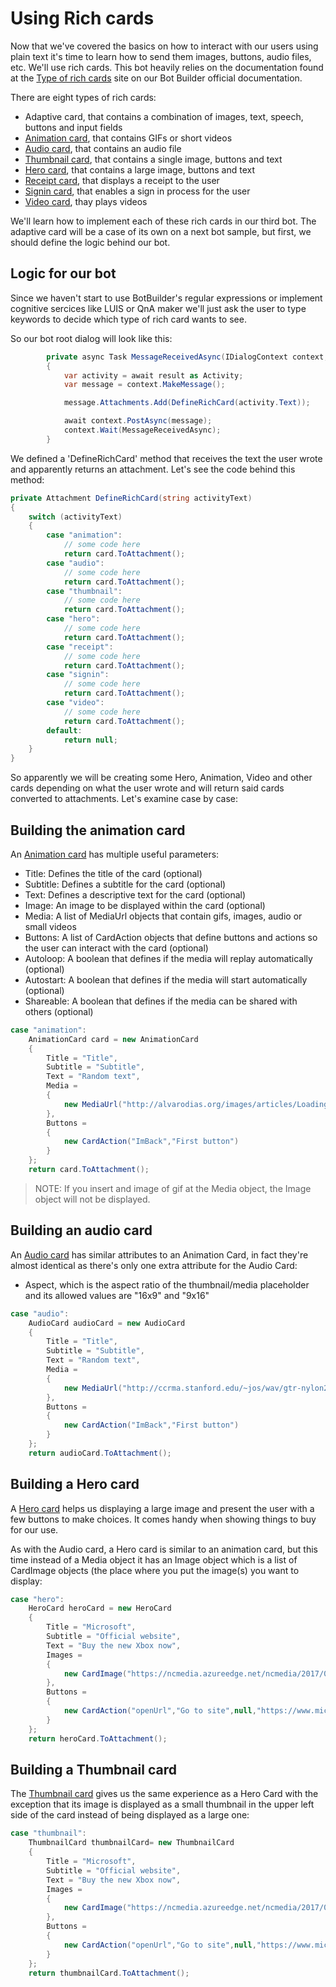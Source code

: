﻿# Using Rich cards #
Now that we've covered the basics on how to interact with our users using plain text it's time to learn how to send them images, buttons, audio files, etc. We'll use rich cards.
This bot heavily relies on the documentation found at the  [Type of rich cards]((https://docs.microsoft.com/en-us/bot-framework/dotnet/bot-builder-dotnet-add-rich-card-attachments)) site on our Bot Builder official documentation.

There are eight types of rich cards:
- Adaptive card, that contains a combination of images, text, speech, buttons and input fields
- [Animation card](https://docs.botframework.com/en-us/node/builder/chat-reference/classes/_botbuilder_d_.animationcard.html), that contains GIFs or short videos
- [Audio card](https://docs.botframework.com/en-us/node/builder/chat-reference/classes/_botbuilder_d_.audiocard.html), that contains an audio file
- [Thumbnail card](https://docs.botframework.com/en-us/node/builder/chat-reference/classes/_botbuilder_d_.thumbnailcard.html
), that contains a single image, buttons and text
- [Hero card](https://docs.botframework.com/en-us/node/builder/chat-reference/classes/_botbuilder_d_.herocard.html
), that contains a large image, buttons and text
- [Receipt card](https://docs.botframework.com/en-us/node/builder/chat-reference/classes/_botbuilder_d_.receiptcard.html
), that displays a receipt to the user
- [Signin card](https://docs.botframework.com/en-us/node/builder/chat-reference/classes/_botbuilder_d_.signincard.html
), that enables a sign in process for the user
- [Video card](https://docs.botframework.com/en-us/node/builder/chat-reference/classes/_botbuilder_d_.videocard.html), thay plays videos

We'll learn how to implement each of these rich cards in our third bot. The adaptive card will be a case of its own on a next bot sample, but first, we should define the logic behind our bot.

## Logic for our bot ##
Since we haven't start to use BotBuilder's regular expressions or implement cognitive sercices like LUIS or QnA maker we'll just ask the user to type keywords to decide which type of rich card wants to see.

So our bot root dialog will look like this:
```csharp
        private async Task MessageReceivedAsync(IDialogContext context, IAwaitable<object> result)
        {
            var activity = await result as Activity;
            var message = context.MakeMessage();

            message.Attachments.Add(DefineRichCard(activity.Text));

            await context.PostAsync(message);
            context.Wait(MessageReceivedAsync);
        }
```
We defined a 'DefineRichCard' method that receives the text the user wrote and apparently returns an attachment. Let's see the code behind this method:
```csharp
private Attachment DefineRichCard(string activityText)
{
    switch (activityText)
    {
        case "animation":
            // some code here
            return card.ToAttachment();
        case "audio":
            // some code here
            return card.ToAttachment();
        case "thumbnail":
            // some code here
            return card.ToAttachment();
        case "hero":
            // some code here
            return card.ToAttachment(); 
        case "receipt":
            // some code here
            return card.ToAttachment();
        case "signin":
            // some code here
            return card.ToAttachment();
        case "video":
            // some code here
            return card.ToAttachment();
        default:
            return null;
    }
}
```
So apparently we will be creating some Hero, Animation, Video and other cards depending on what the user wrote and will return said cards converted to attachments.
Let's examine case by case:

## Building the animation card ##
An [Animation card](https://docs.microsoft.com/en-us/dotnet/api/microsoft.bot.connector.animationcard?view=botconnector-3.11.1) has multiple useful parameters:
- Title: Defines the title of the card (optional)
- Subtitle: Defines a subtitle for the card (optional)
- Text: Defines a descriptive text for the card (optional)
- Image: An image to be displayed within the card (optional)
- Media: A list of MediaUrl objects that contain gifs, images, audio or small videos
- Buttons: A list of CardAction objects that define buttons and actions so the user can interact with the card (optional)
- Autoloop: A boolean that defines if the media will replay automatically (optional)
- Autostart: A boolean that defines if the media will start automatically (optional)
- Shareable: A boolean that defines if the media can be shared with others (optional)
```csharp
case "animation":
    AnimationCard card = new AnimationCard
    {
        Title = "Title",
        Subtitle = "Subtitle",
        Text = "Random text",
        Media =
        {
            new MediaUrl("http://alvarodias.org/images/articles/LoadingIndicators-AzureSplash.gif")
        },
        Buttons =
        {
            new CardAction("ImBack","First button")
        }
    };
    return card.ToAttachment();
```
> NOTE: If you insert and image of gif at the Media object, the Image object will not be displayed.

## Building an audio card ##
An [Audio card](https://docs.microsoft.com/en-us/dotnet/api/microsoft.bot.connector.audiocard?view=botconnector-3.11.1) has similar attributes to an Animation Card, in fact they're almost identical as there's only one extra attribute for the Audio Card:
- Aspect, which is the aspect ratio of the thumbnail/media placeholder and its allowed values are "16x9" and "9x16"

```csharp
case "audio":
    AudioCard audioCard = new AudioCard
    {
        Title = "Title",
        Subtitle = "Subtitle",
        Text = "Random text",
        Media =
        {
            new MediaUrl("http://ccrma.stanford.edu/~jos/wav/gtr-nylon22.wav")
        },
        Buttons =
        {
            new CardAction("ImBack","First button")
        }
    };
    return audioCard.ToAttachment();
```
## Building a Hero card ##
A [Hero card](https://docs.microsoft.com/en-us/dotnet/api/microsoft.bot.connector.herocard?view=botconnector-3.11.1) helps us displaying a large image and present the user with a few buttons to make choices. It comes handy when showing things to buy for our use.

As with the Audio card, a Hero card is similar to an animation card, but this time instead of a Media object it has an Image object which is a list of CardImage objects (the place where you put the image(s) you want to display:
```csharp
case "hero":
    HeroCard heroCard = new HeroCard
    {
        Title = "Microsoft",
        Subtitle = "Official website",
        Text = "Buy the new Xbox now",
        Images =
        {
            new CardImage("https://ncmedia.azureedge.net/ncmedia/2017/03/cropped-microsoft_logo_element-192x192.png")
        },
        Buttons =
        {
            new CardAction("openUrl","Go to site",null,"https://www.microsoft.com/es-co/")
        }
    };
    return heroCard.ToAttachment();
```

## Building a Thumbnail card ##
The [Thumbnail card](https://docs.microsoft.com/en-us/dotnet/api/microsoft.bot.connector.thumbnailcard?view=botconnector-3.11.1) gives us the same experience as a Hero Card with the exception that its image is displayed as a small thumbnail in the upper left side of the card instead of being displayed as a large one:

```csharp
case "thumbnail":
    ThumbnailCard thumbnailCard= new ThumbnailCard
    {
        Title = "Microsoft",
        Subtitle = "Official website",
        Text = "Buy the new Xbox now",
        Images =
        {
            new CardImage("https://ncmedia.azureedge.net/ncmedia/2017/03/cropped-microsoft_logo_element-192x192.png")
        },
        Buttons =
        {
            new CardAction("openUrl","Go to site",null,"https://www.microsoft.com/es-co/")
        }
    };
    return thumbnailCard.ToAttachment();
```